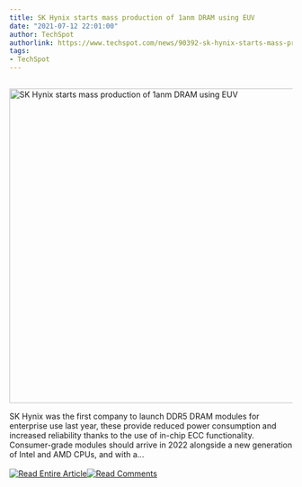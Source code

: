 ```yaml
---
title: SK Hynix starts mass production of 1anm DRAM using EUV
date: "2021-07-12 22:01:00"
author: TechSpot
authorlink: https://www.techspot.com/news/90392-sk-hynix-starts-mass-production-1anm-dram-using.html
tags:
- TechSpot
---
```

<a href="https://www.techspot.com/news/90392-sk-hynix-starts-mass-production-1anm-dram-using.html" target="_blank"><img src="https://static.techspot.com/images2/news/ts3_thumbs/2021/07/2021-07-12-ts3_thumbs-a5b.jpg" width="800" height="560" style="padding: 15px 0" title="SK Hynix starts mass production of 1anm DRAM using EUV" /></a><br />SK Hynix was the first company to launch DDR5 DRAM modules for enterprise use last year, these provide reduced power consumption and increased reliability thanks to the use of in-chip ECC functionality. Consumer-grade modules should arrive in 2022 alongside a new generation of Intel and AMD CPUs, and with a...<br /><br /><a href="https://www.techspot.com/news/90392-sk-hynix-starts-mass-production-1anm-dram-using.html"><img src="https://static.techspot.com/images/rss/rss_buttons_01.png" border="0" alt="Read Entire Article" /></a><a href="https://www.techspot.com/news/90392-sk-hynix-starts-mass-production-1anm-dram-using.html#comments"><img src="https://static.techspot.com/images/rss/rss_buttons_02.png" border="0" alt="Read Comments" /></a><br /><br />